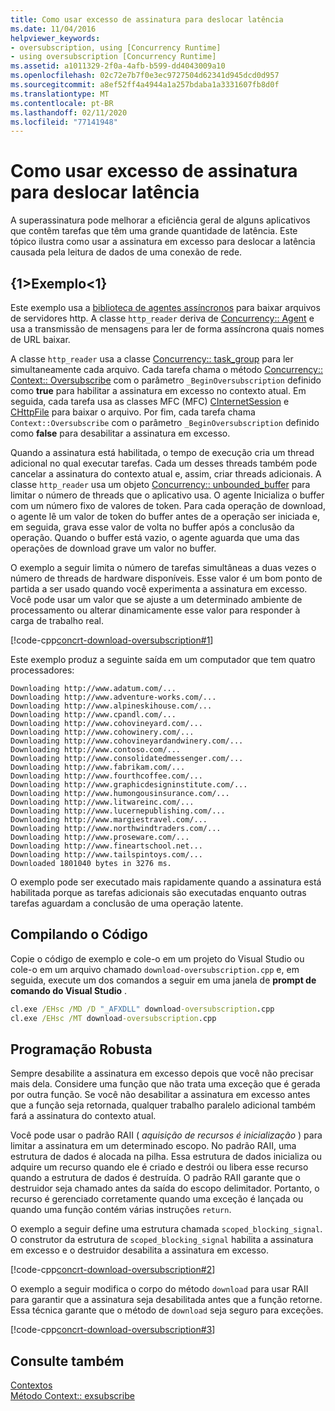 ```yaml
---
title: Como usar excesso de assinatura para deslocar latência
ms.date: 11/04/2016
helpviewer_keywords:
- oversubscription, using [Concurrency Runtime]
- using oversubscription [Concurrency Runtime]
ms.assetid: a1011329-2f0a-4afb-b599-dd4043009a10
ms.openlocfilehash: 02c72e7b7f0e3ec9727504d62341d945dcd0d957
ms.sourcegitcommit: a8ef52ff4a4944a1a257bdaba1a3331607fb8d0f
ms.translationtype: MT
ms.contentlocale: pt-BR
ms.lasthandoff: 02/11/2020
ms.locfileid: "77141948"
---
```

# <a name="how-to-use-oversubscription-to-offset-latency"></a>Como usar excesso de assinatura para deslocar latência

A superassinatura pode melhorar a eficiência geral de alguns aplicativos que contêm tarefas que têm uma grande quantidade de latência. Este tópico ilustra como usar a assinatura em excesso para deslocar a latência causada pela leitura de dados de uma conexão de rede.

## <a name="example"></a>{1&gt;Exemplo&lt;1}

Este exemplo usa a [biblioteca de agentes assíncronos](../../parallel/concrt/asynchronous-agents-library.md) para baixar arquivos de servidores http. A classe `http_reader` deriva de [Concurrency:: Agent](../../parallel/concrt/reference/agent-class.md) e usa a transmissão de mensagens para ler de forma assíncrona quais nomes de URL baixar.

A classe `http_reader` usa a classe [Concurrency:: task_group](reference/task-group-class.md) para ler simultaneamente cada arquivo. Cada tarefa chama o método [Concurrency:: Context:: Oversubscribe](reference/context-class.md#oversubscribe) com o parâmetro `_BeginOversubscription` definido como **true** para habilitar a assinatura em excesso no contexto atual. Em seguida, cada tarefa usa as classes MFC (MFC) [CInternetSession](../../mfc/reference/cinternetsession-class.md) e [CHttpFile](../../mfc/reference/chttpfile-class.md) para baixar o arquivo. Por fim, cada tarefa chama `Context::Oversubscribe` com o parâmetro `_BeginOversubscription` definido como **false** para desabilitar a assinatura em excesso.

Quando a assinatura está habilitada, o tempo de execução cria um thread adicional no qual executar tarefas. Cada um desses threads também pode cancelar a assinatura do contexto atual e, assim, criar threads adicionais. A classe `http_reader` usa um objeto [Concurrency:: unbounded_buffer](reference/unbounded-buffer-class.md) para limitar o número de threads que o aplicativo usa. O agente Inicializa o buffer com um número fixo de valores de token. Para cada operação de download, o agente lê um valor de token do buffer antes de a operação ser iniciada e, em seguida, grava esse valor de volta no buffer após a conclusão da operação. Quando o buffer está vazio, o agente aguarda que uma das operações de download grave um valor no buffer.

O exemplo a seguir limita o número de tarefas simultâneas a duas vezes o número de threads de hardware disponíveis. Esse valor é um bom ponto de partida a ser usado quando você experimenta a assinatura em excesso. Você pode usar um valor que se ajuste a um determinado ambiente de processamento ou alterar dinamicamente esse valor para responder à carga de trabalho real.

[!code-cpp[concrt-download-oversubscription#1](../../parallel/concrt/codesnippet/cpp/how-to-use-oversubscription-to-offset-latency_1.cpp)]

Este exemplo produz a seguinte saída em um computador que tem quatro processadores:

```Output
Downloading http://www.adatum.com/...
Downloading http://www.adventure-works.com/...
Downloading http://www.alpineskihouse.com/...
Downloading http://www.cpandl.com/...
Downloading http://www.cohovineyard.com/...
Downloading http://www.cohowinery.com/...
Downloading http://www.cohovineyardandwinery.com/...
Downloading http://www.contoso.com/...
Downloading http://www.consolidatedmessenger.com/...
Downloading http://www.fabrikam.com/...
Downloading http://www.fourthcoffee.com/...
Downloading http://www.graphicdesigninstitute.com/...
Downloading http://www.humongousinsurance.com/...
Downloading http://www.litwareinc.com/...
Downloading http://www.lucernepublishing.com/...
Downloading http://www.margiestravel.com/...
Downloading http://www.northwindtraders.com/...
Downloading http://www.proseware.com/...
Downloading http://www.fineartschool.net...
Downloading http://www.tailspintoys.com/...
Downloaded 1801040 bytes in 3276 ms.
```

O exemplo pode ser executado mais rapidamente quando a assinatura está habilitada porque as tarefas adicionais são executadas enquanto outras tarefas aguardam a conclusão de uma operação latente.

## <a name="compiling-the-code"></a>Compilando o Código

Copie o código de exemplo e cole-o em um projeto do Visual Studio ou cole-o em um arquivo chamado `download-oversubscription.cpp` e, em seguida, execute um dos comandos a seguir em uma janela de **prompt de comando do Visual Studio** .

```cmd
cl.exe /EHsc /MD /D "_AFXDLL" download-oversubscription.cpp
cl.exe /EHsc /MT download-oversubscription.cpp
```

## <a name="robust-programming"></a>Programação Robusta

Sempre desabilite a assinatura em excesso depois que você não precisar mais dela. Considere uma função que não trata uma exceção que é gerada por outra função. Se você não desabilitar a assinatura em excesso antes que a função seja retornada, qualquer trabalho paralelo adicional também fará a assinatura do contexto atual.

Você pode usar o padrão RAII ( *aquisição de recursos é inicialização* ) para limitar a assinatura em um determinado escopo. No padrão RAII, uma estrutura de dados é alocada na pilha. Essa estrutura de dados inicializa ou adquire um recurso quando ele é criado e destrói ou libera esse recurso quando a estrutura de dados é destruída. O padrão RAII garante que o destruidor seja chamado antes da saída do escopo delimitador. Portanto, o recurso é gerenciado corretamente quando uma exceção é lançada ou quando uma função contém várias instruções `return`.

O exemplo a seguir define uma estrutura chamada `scoped_blocking_signal`. O construtor da estrutura de `scoped_blocking_signal` habilita a assinatura em excesso e o destruidor desabilita a assinatura em excesso.

[!code-cpp[concrt-download-oversubscription#2](../../parallel/concrt/codesnippet/cpp/how-to-use-oversubscription-to-offset-latency_2.cpp)]

O exemplo a seguir modifica o corpo do método `download` para usar RAII para garantir que a assinatura seja desabilitada antes que a função retorne. Essa técnica garante que o método de `download` seja seguro para exceções.

[!code-cpp[concrt-download-oversubscription#3](../../parallel/concrt/codesnippet/cpp/how-to-use-oversubscription-to-offset-latency_3.cpp)]

## <a name="see-also"></a>Consulte também

[Contextos](../../parallel/concrt/contexts.md)<br/>
[Método Context:: exsubscribe](reference/context-class.md#oversubscribe)
